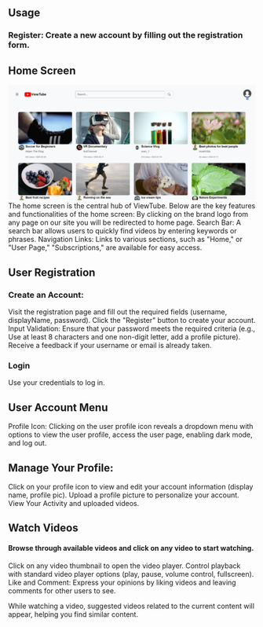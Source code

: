 ## Usage
### Register: Create a new account by filling out the registration form.

## Home Screen
![alt text](images/WEB/HOME.JPG)
The home screen is the central hub of ViewTube. Below are the key features and functionalities of the home screen:
By clicking on the brand logo from any page on our site you will be redirected to home page.
Search Bar: A search bar allows users to quickly find videos by entering keywords or phrases.
Navigation Links: Links to various sections, such as "Home," or "User Page," "Subscriptions," are available for easy access.


## User Registration
### Create an Account:

Visit the registration page and fill out the required fields (username, displayName, password).
Click the "Register" button to create your account.
Input Validation:
Ensure that your password meets the required criteria (e.g., Use at least 8 characters and one non-digit letter, add a profile picture).
Receive a feedback if your username or email is already taken.
### Login
Use your credentials to log in.

## User Account Menu

Profile Icon: Clicking on the user profile icon reveals a dropdown menu with options to view the user profile, access the user page, enabling dark mode, and log out.

## Manage Your Profile:

Click on your profile icon to view and edit your account information (display name, profile pic).
Upload a profile picture to personalize your account.
View Your Activity and uploaded videos.
## Watch Videos
#### Browse through available videos and click on any video to start watching.
Click on any video thumbnail to open the video player.
Control playback with standard video player options (play, pause, volume control, fullscreen).
Like and Comment:
Express your opinions by liking videos and leaving comments for other users to see.

While watching a video, suggested videos related to the current content will appear, helping you find similar content.